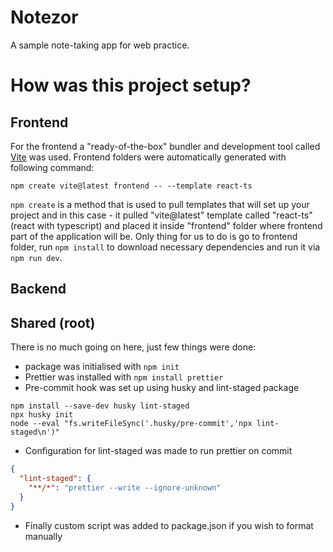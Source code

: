 # Notezor

A sample note-taking app for web practice.

# How was this project setup?

## Frontend

For the frontend a "ready-of-the-box" bundler and development tool called [Vite](https://vitejs.dev) was used.
Frontend folders were automatically generated with following command:

```shell
npm create vite@latest frontend -- --template react-ts
```

`npm create` is a method that is used to pull templates that will set up your project and
in this case - it pulled "vite@latest" template called "react-ts" (react with typescript) and placed it
inside "frontend" folder where frontend part of the application will be. Only thing for us to do is
go to frontend folder, run `npm install` to download necessary dependencies and run it via `npm run dev`.

## Backend

## Shared (root)

There is no much going on here, just few things were done:

- package was initialised with `npm init`
- Prettier was installed with `npm install prettier`
- Pre-commit hook was set up using husky and lint-staged package

```shell
npm install --save-dev husky lint-staged
npx husky init
node --eval "fs.writeFileSync('.husky/pre-commit','npx lint-staged\n')"
```

- Configuration for lint-staged was made to run prettier on commit

```json
{
  "lint-staged": {
    "**/*": "prettier --write --ignore-unknown"
  }
}
```

- Finally custom script was added to package.json if you wish to format manually
